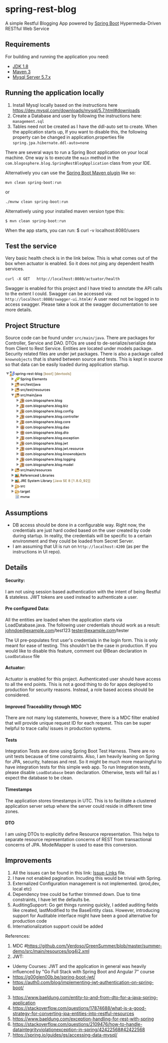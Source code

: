 # spring-rest-blog

A simple Restful Blogging App powered by [Spring Boot](http://projects.spring.io/spring-boot/) Hypermedia-Driven RESTful Web Service


## Requirements

For building and running the application you need:

- [JDK 1.8](http://www.oracle.com/technetwork/java/javase/downloads/jdk8-downloads-2133151.html)
- [Maven 3](https://maven.apache.org)
- [Mysql Server 5.7.x](https://dev.mysql.com/downloads/mysql/5.7.html#downloads)

## Running the application locally

1. Install Mysql locally based on the instructions here https://dev.mysql.com/downloads/mysql/5.7.html#downloads
2. Create a Database and user by following the instructions here: `management.sql`
3. Tables need not be created as I have the ddl-auto set to create. When the application starts up, If you want to disable this, the following property can be changed in application.properties file
`spring.jpa.hibernate.ddl-auto=none`


There are several ways to run a Spring Boot application on your local machine. One way is to execute the `main` method in the `com.blogosphere.blog.SpringRestBlogApplication` class from your IDE.

Alternatively you can use the [Spring Boot Maven plugin](https://docs.spring.io/spring-boot/docs/current/reference/html/build-tool-plugins-maven-plugin.html) like so:

```shell
mvn clean spring-boot:run
```
or

```shell
./mvnw clean spring-boot:run
```

Alternatively using your installed maven version type this:

```shell
$ mvn clean spring-boot:run
```

When the app starts, you can run:
$ curl -v localhost:8080/users


## Test the service
Very basic health check is in the link below. This is what comes out of the box when actuator is enabled. So it does not ping any dependent health services.
  
`curl -X GET   http://localhost:8080/actuator/health`

Swagger is enabled for this project and I have tried to annotate the API calls to the extent I could. Swagger can be accessed via:
`http://localhost:8080/swagger-ui.html#/`
A user need not be logged in to access swagger. Please take a look at the swagger documentation to see more details. 


## Project Structure
Source code can be found under `src/main/java`. There are packages for Controller, Service and DAO. DTOs are used to de-serialize/serialize data from Client to Rest Service. Entities are located under models package. Security related files are under jwt packages. There is also a package called `knownobjects` that is shared between source and tests. This is kept in source so that data can be easily loaded during application startup.


![PackageStructure](screenshots/Backend-PackageStructure.png?raw=true "PackageStructure")


## Assumptions
* DB access should be done in a configurable way. Right now, the credentials are just hard coded based on the user created by code during startup. In reality, the credentials will be specific to a certain environment and they could be loaded from Secret Server.
* I am assuming that UI is run on `http://localhost:4200` (as per the instructions in UI repo). 


## Details
#### Security:
I am not using session based authentication with the intent of being Restful & stateless. JWT tokens are used instead to authenticate a user. 

#### Pre configured Data:
All the entities are loaded when the application starts via LoadDatabase.java. 
The following user credentials should work as a result:
johndoe@example.com/test123
tester@example.com/tester

The UI pre-populates first user's credentials in the login form. This is only meant for ease of testing. This shouldn't be the case in production. If you would like to disable this feature, comment out @Bean declaration in `LoadDatabase` file

#### Actuator:
Actuator is enabled for this project. Authenticated user should have access to all the end points. This is not a good thing to do for apps deployed to production for security reasons. Instead, a role based access should be considered. 

#### Improved Traceability through MDC
There are not many log statements, however, there is a MDC filter enabled that will provide unique request ID for each request. This can be super helpful to trace calls/ issues in production systems.

#### Tests
Integration Tests are done using Spring Boot Test Harness. There are no unit tests because of time constraints. Also, I am heavily leaning on Spring for JPA, security, hateoas and rest. So it might be much more meaningful to have integration tests for this simple web app. To run Integration tests, please disable `LoadDatabase` bean declaration. Otherwise, tests will fail as I expect the database to be clean.

#### Timestamps
The application stores timestamps in UTC. This is to facilitate a clustered application server setup where the server could reside in different time zones.

#### DTO
I am using DTOs to explicitly define Resource representation. This helps to separate resource representation concerns of REST from transactional concerns of JPA. ModelMapper is used to ease this conversion.


## Improvements

1. All the issues can be found in this link: [Issue-Links](https://github.com/gourishivani/spring-rest-blog/issues) file.
2. I have not enabled pagination. Incuding this would be trivial with Spring.
3. Externalized Configuration management is not implemented. (prod,dev, local etc)
4. Dependency tree could be further trimmed down. Due to time constraints, I have let the defaults be.
5. AuditingSupport: Go get things running quickly, I added auditing fields like created, lastModified to the BaseEntity class. However, introducing support for Auditable interface might have been a good alternative for production code
6. Internationalization support could be added


References:
1. MDC #https://github.com/Verdoso/GreenSummer/blob/master/summer-demo/src/main/resources/log4j2.xml
2. JWT: 
* Udemy Courses: JWT and the application in general was heavily influenced by "Go Full Stack with Spring Boot and Angular 7" course
* https://g00glen00b.be/spring-boot-jwt/
* https://auth0.com/blog/implementing-jwt-authentication-on-spring-boot/
3. https://www.baeldung.com/entity-to-and-from-dto-for-a-java-spring-application
4. https://stackoverflow.com/questions/17874688/what-is-a-good-strategy-for-converting-jpa-entities-into-restful-resources
5. https://www.baeldung.com/exception-handling-for-rest-with-spring
6. https://stackoverflow.com/questions/2109476/how-to-handle-dataintegrityviolationexception-in-spring/42422568#42422568
7. https://spring.io/guides/gs/accessing-data-mysql/




